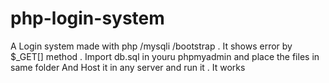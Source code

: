 # php-login-system
A Login system made with php /mysqli /bootstrap . It shows error by $_GET[] method . 
Import db.sql in youru phpmyadmin and place the files in same folder
And Host it in any server and run it . It works
